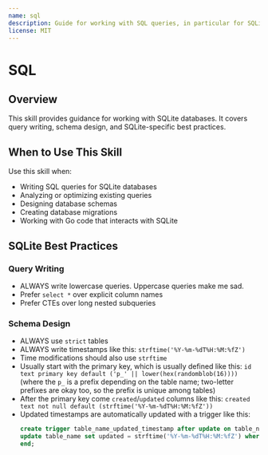 ```yaml
---
name: sql
description: Guide for working with SQL queries, in particular for SQLite. Use this skill when writing SQL queries, analyzing database schemas, designing migrations, or working with SQLite-related code.
license: MIT
---
```


# SQL

## Overview

This skill provides guidance for working with SQLite databases. It covers query writing, schema design, and SQLite-specific best practices.

## When to Use This Skill

Use this skill when:
- Writing SQL queries for SQLite databases
- Analyzing or optimizing existing queries
- Designing database schemas
- Creating database migrations
- Working with Go code that interacts with SQLite

## SQLite Best Practices

### Query Writing

- ALWAYS write lowercase queries. Uppercase queries make me sad.
- Prefer `select *` over explicit column names
- Prefer CTEs over long nested subqueries

### Schema Design

- ALWAYS use `strict` tables
- ALWAYS write timestamps like this: `strftime('%Y-%m-%dT%H:%M:%fZ')`
- Time modifications should also use `strftime`
- Usually start with the primary key, which is usually defined like this: `id text primary key default ('p_' || lower(hex(randomblob(16))))` (where the `p_` is a prefix depending on the table name; two-letter prefixes are okay too, so the prefix is unique among tables)
- After the primary key come `created`/`updated` columns like this: `created text not null default (strftime('%Y-%m-%dT%H:%M:%fZ'))`
- Updated timestamps are automatically updated with a trigger like this:
	```sql
  create trigger table_name_updated_timestamp after update on table_name begin
    update table_name set updated = strftime('%Y-%m-%dT%H:%M:%fZ') where id = old.id;
  end;
  ```
